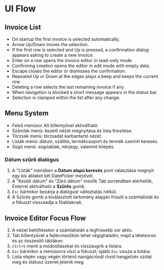 # UI Flow

## Invoice List
- On startup the first invoice is selected automatically.
- Arrow Up/Down moves the selection.
- If the first row is selected and Up is pressed, a confirmation dialog appears asking to create a new invoice.
- Enter on a row opens the invoice editor in read-only mode.
- Confirming creation opens the editor in edit mode with empty data.
- Escape closes the editor or dismisses the confirmation.
- Repeated Up or Down at the edges plays a beep and keeps the current row.
- Deleting a row selects the last remaining invoice if any.
- When navigation is blocked a short message appears in the status bar.
- Selection is clamped within the list after any change.

## Menu System
- Felső menüsor Alt billentyűvel aktiválható.
- Számlák menü: kezelő nézet megnyitása és lista frissítése.
- Törzsek menü: törzsadat karbantartó nézet.
- Listák menü: dátum, szállító, termékcsoport és termék szerinti keresés.
- Súgó menü: súgóablak, névjegy, valamint kilépés.

### Dátum szűrő dialógus
1. A "Listák" menüben a **Dátum alapú keresés** pont választása megnyit egy kis
   ablakot két DatePicker mezővel.
2. A "Kezdő dátum" és "Záró dátum" mezők Tab sorrendben elérhetők, Enterrel
   aktiválható a **Szűrés** gomb.
3. `Esc` bármikor bezárja a dialógust változtatás nélkül.
4. A Szűrés gomb a kiválasztott tartomány alapján frissíti a számlalistát és a
   fókuszt visszaadja a főablaknak.

## Invoice Editor Focus Flow
1. A nézet betöltésekor a számlalistán a legfrissebb sor aktív.
2. Tab billentyűvel a fejlécmezőkön lehet végighaladni,
   majd a tételsoron és az összesítő táblákon.
3. `Ctrl+S` menti a módosításokat és visszaugrik a listára.
4. `Esc` bármikor a menüsorra viszi a fókuszt; újabb `Esc` vissza a listára.
5. Lista elején vagy végén történő navigációnál rövid hangjelzés
   szólal meg és státusz üzenet jelenik meg.
